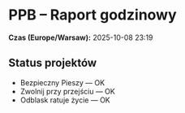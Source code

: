 # PPB – Raport godzinowy
**Czas (Europe/Warsaw):** 2025-10-08 23:19

## Status projektów
- Bezpieczny Pieszy — OK
- Zwolnij przy przejściu — OK
- Odblask ratuje życie — OK

